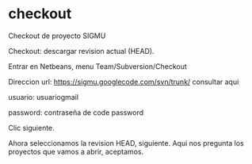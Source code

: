 # checkout #

Checkout de proyecto SIGMU

Checkout: descargar revision actual (HEAD).

Entrar en Netbeans, menu Team/Subversion/Checkout

Direccion url: https://sigmu.googlecode.com/svn/trunk/ consultar aqui

usuario: usuariogmail

password: contraseña de code password

Clic siguiente.

Ahora seleccionamos la revision HEAD, siguiente. Aqui nos pregunta los proyectos que vamos a abrir, aceptamos.